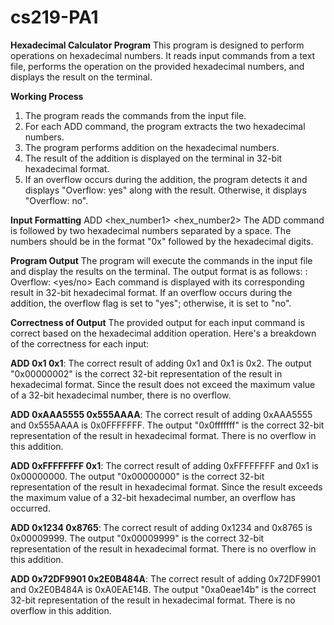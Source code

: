 # cs219-PA1
**Hexadecimal Calculator Program**
This program is designed to perform operations on hexadecimal numbers. It reads input commands from a text file, performs the operation on the provided hexadecimal numbers, and displays the result on the terminal.

**Working Process**
1. The program reads the commands from the input file.
2. For each ADD command, the program extracts the two hexadecimal numbers.
3. The program performs addition on the hexadecimal numbers.
4. The result of the addition is displayed on the terminal in 32-bit hexadecimal format.
5. If an overflow occurs during the addition, the program detects it and displays "Overflow: yes" along with the result. Otherwise, it displays "Overflow: no".

**Input Formatting**
ADD <hex_number1> <hex_number2>
The ADD command is followed by two hexadecimal numbers separated by a space. The numbers should be in the format "0x" followed by the hexadecimal digits.

**Program Output**
The program will execute the commands in the input file and display the results on the terminal. The output format is as follows:
<command> <operand1> <operand2>: <result>
Overflow: <yes/no>
Each command is displayed with its corresponding result in 32-bit hexadecimal format. If an overflow occurs during the addition, the overflow flag is set to "yes"; otherwise, it is set to "no".

**Correctness of Output**
The provided output for each input command is correct based on the hexadecimal addition operation. Here's a breakdown of the correctness for each input:

**ADD 0x1 0x1**: The correct result of adding 0x1 and 0x1 is 0x2. The output "0x00000002" is the correct 32-bit representation of the result in hexadecimal format. Since the result does not exceed the maximum value of a 32-bit hexadecimal number, there is no overflow.

**ADD 0xAAA5555 0x555AAAA**: The correct result of adding 0xAAA5555 and 0x555AAAA is 0x0FFFFFFF. The output "0x0fffffff" is the correct 32-bit representation of the result in hexadecimal format. There is no overflow in this addition.

**ADD 0xFFFFFFFF 0x1**: The correct result of adding 0xFFFFFFFF and 0x1 is 0x00000000. The output "0x00000000" is the correct 32-bit representation of the result in hexadecimal format. Since the result exceeds the maximum value of a 32-bit hexadecimal number, an overflow has occurred.

**ADD 0x1234 0x8765**: The correct result of adding 0x1234 and 0x8765 is 0x00009999. The output "0x00009999" is the correct 32-bit representation of the result in hexadecimal format. There is no overflow in this addition.

**ADD 0x72DF9901 0x2E0B484A**: The correct result of adding 0x72DF9901 and 0x2E0B484A is 0xA0EAE14B. The output "0xa0eae14b" is the correct 32-bit representation of the result in hexadecimal format. There is no overflow in this addition.

